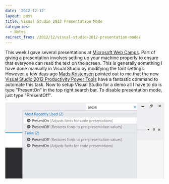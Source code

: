 ```yaml
---
date: '2012-12-12'
layout: post
title: Visual Studio 2012 Presentation Mode
categories:
  - Notes
reirect_from: /2012/12/visual-studio-2012-presentation-mode/
---
```


This week I gave several presentations at [Microsoft Web Camps](http://www.devcamps.ms/web). Part of giving a presentation involves setting up your machine properly to ensure that everyone can read the text on the screen. This is generally something I have done manually in Visual Studio by modifying the font settings. However, a few days ago [Mads Kristensen](http://madskristensen.net/) pointed out to me that the new [Visual Studio 2012 Productivity Power Tools](http://go.microsoft.com/fwlink/?LinkId=271503) have a fantastic command to automate this task. Now to setup Visual Studio for a demo all I have to do is type "PresentOn" in the top right search bar. To disable presentation mode, just type "PresentOff".

[![Presentation Mode](/images/2012/12/presentationmode.png)](/images/2012/12/presentationmode.png)


